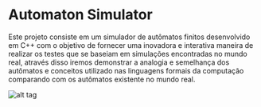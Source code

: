 # Automaton Simulator

Este projeto consiste em um simulador de autômatos finitos desenvolvido em C++ com o objetivo de fornecer uma inovadora e interativa maneira de realizar os testes que se baseiam em simulações encontradas no mundo real, através disso iremos demonstrar a analogia  e semelhança dos autômatos e conceitos utilizado nas linguagens formais da computação comparando com os autômatos existente no mundo real.

![alt tag](https://github.com/flaviosi/AutomatonSimulator/blob/develop/AS/images/Capturar.PNG)
